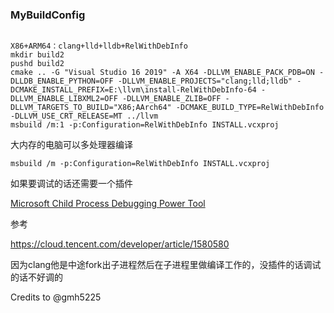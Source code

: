 

### MyBuildConfig

```

X86+ARM64：clang+lld+lldb+RelWithDebInfo
mkdir build2
pushd build2
cmake .. -G "Visual Studio 16 2019" -A X64 -DLLVM_ENABLE_PACK_PDB=ON -DLLDB_ENABLE_PYTHON=OFF -DLLVM_ENABLE_PROJECTS="clang;lld;lldb" -DCMAKE_INSTALL_PREFIX=E:\llvm\install-RelWithDebInfo-64 -DLLVM_ENABLE_LIBXML2=OFF -DLLVM_ENABLE_ZLIB=OFF -DLLVM_TARGETS_TO_BUILD="X86;AArch64" -DCMAKE_BUILD_TYPE=RelWithDebInfo -DLLVM_USE_CRT_RELEASE=MT ../llvm
msbuild /m:1 -p:Configuration=RelWithDebInfo INSTALL.vcxproj 

```

大内存的电脑可以多处理器编译

```
msbuild /m -p:Configuration=RelWithDebInfo INSTALL.vcxproj 

```



如果要调试的话还需要一个插件

 [Microsoft Child Process Debugging Power Tool](https://cloud.tencent.com/developer/tools/blog-entry?target=https%3A%2F%2Fmarketplace.visualstudio.com%2Fitems%3FitemName%3Dvsdbgplat.MicrosoftChildProcessDebuggingPowerTool&source=article&objectId=1580580) 

参考

https://cloud.tencent.com/developer/article/1580580



因为clang他是中途fork出子进程然后在子进程里做编译工作的，没插件的话调试的话不好调的



Credits to @gmh5225










